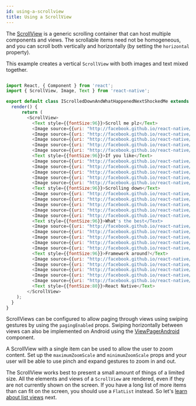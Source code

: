 ```yaml
---
id: using-a-scrollview
title: Using a ScrollView
---
```


The [ScrollView](../scrollview/) is a generic scrolling container that can host multiple components and views. The scrollable items need not be homogeneous, and you can scroll both vertically and horizontally (by setting the `horizontal` property).

This example creates a vertical `ScrollView` with both images and text mixed together.

```javascript

import React, { Component } from 'react';
import { ScrollView, Image, Text } from 'react-native';

export default class IScrolledDownAndWhatHappenedNextShockedMe extends Component {
  render() {
      return (
        <ScrollView>
          <Text style={{fontSize:96}}>Scroll me plz</Text>
          <Image source={{uri: "http://facebook.github.io/react-native/img/favicon.png", width: 64, height: 64}} />
          <Image source={{uri: "http://facebook.github.io/react-native/img/favicon.png", width: 64, height: 64}} />
          <Image source={{uri: "http://facebook.github.io/react-native/img/favicon.png", width: 64, height: 64}} />
          <Image source={{uri: "http://facebook.github.io/react-native/img/favicon.png", width: 64, height: 64}} />
          <Image source={{uri: "http://facebook.github.io/react-native/img/favicon.png", width: 64, height: 64}} />
          <Text style={{fontSize:96}}>If you like</Text>
          <Image source={{uri: "http://facebook.github.io/react-native/img/favicon.png", width: 64, height: 64}} />
          <Image source={{uri: "http://facebook.github.io/react-native/img/favicon.png", width: 64, height: 64}} />
          <Image source={{uri: "http://facebook.github.io/react-native/img/favicon.png", width: 64, height: 64}} />
          <Image source={{uri: "http://facebook.github.io/react-native/img/favicon.png", width: 64, height: 64}} />
          <Image source={{uri: "http://facebook.github.io/react-native/img/favicon.png", width: 64, height: 64}} />
          <Text style={{fontSize:96}}>Scrolling down</Text>
          <Image source={{uri: "http://facebook.github.io/react-native/img/favicon.png", width: 64, height: 64}} />
          <Image source={{uri: "http://facebook.github.io/react-native/img/favicon.png", width: 64, height: 64}} />
          <Image source={{uri: "http://facebook.github.io/react-native/img/favicon.png", width: 64, height: 64}} />
          <Image source={{uri: "http://facebook.github.io/react-native/img/favicon.png", width: 64, height: 64}} />
          <Image source={{uri: "http://facebook.github.io/react-native/img/favicon.png", width: 64, height: 64}} />
          <Text style={{fontSize:96}}>What's the best</Text>
          <Image source={{uri: "http://facebook.github.io/react-native/img/favicon.png", width: 64, height: 64}} />
          <Image source={{uri: "http://facebook.github.io/react-native/img/favicon.png", width: 64, height: 64}} />
          <Image source={{uri: "http://facebook.github.io/react-native/img/favicon.png", width: 64, height: 64}} />
          <Image source={{uri: "http://facebook.github.io/react-native/img/favicon.png", width: 64, height: 64}} />
          <Image source={{uri: "http://facebook.github.io/react-native/img/favicon.png", width: 64, height: 64}} />
          <Text style={{fontSize:96}}>Framework around?</Text>
          <Image source={{uri: "http://facebook.github.io/react-native/img/favicon.png", width: 64, height: 64}} />
          <Image source={{uri: "http://facebook.github.io/react-native/img/favicon.png", width: 64, height: 64}} />
          <Image source={{uri: "http://facebook.github.io/react-native/img/favicon.png", width: 64, height: 64}} />
          <Image source={{uri: "http://facebook.github.io/react-native/img/favicon.png", width: 64, height: 64}} />
          <Image source={{uri: "http://facebook.github.io/react-native/img/favicon.png", width: 64, height: 64}} />
          <Text style={{fontSize:80}}>React Native</Text>
        </ScrollView>
    );
  }
}
```

ScrollViews can be configured to allow paging through views using swiping gestures by using the `pagingEnabled` props. Swiping horizontally between views can also be implemented on Android using the [ViewPagerAndroid](../viewpagerandroid/) component.

A ScrollView with a single item can be used to allow the user to zoom content. Set up the `maximumZoomScale` and `minimumZoomScale` props and your user will be able to use pinch and expand gestures to zoom in and out.

The ScrollView works best to present a small amount of things of a limited size. All the elements and views of a `ScrollView` are rendered, even if they are not currently shown on the screen. If you have a long list of more items than can fit on the screen, you should use a `FlatList` instead. So let's [learn about list views](../using-a-listview/) next.
